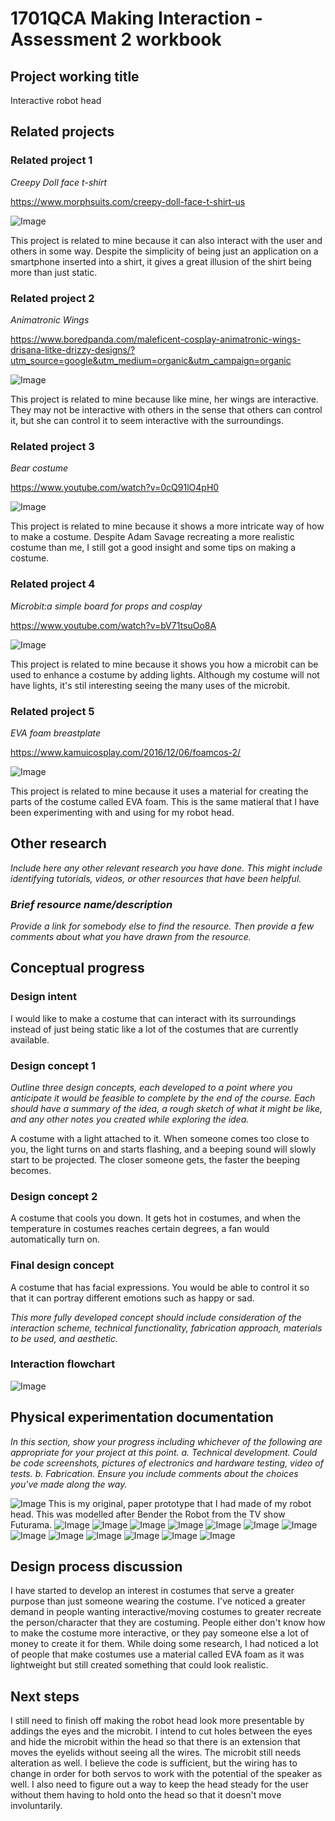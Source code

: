 # 1701QCA Making Interaction - Assessment 2 workbook

## Project working title ##
Interactive robot head

## Related projects ##

### Related project 1 ###
*Creepy Doll face t-shirt*

https://www.morphsuits.com/creepy-doll-face-t-shirt-us

![Image](related1.gif)

This project is related to mine because it can also interact with the user and others in some way. Despite the simplicity of being just an application on a smartphone inserted into a shirt, it gives a great illusion of the shirt being more than just static. 

### Related project 2 ###
*Animatronic Wings*

https://www.boredpanda.com/maleficent-cosplay-animatronic-wings-drisana-litke-drizzy-designs/?utm_source=google&utm_medium=organic&utm_campaign=organic

![Image](related2.gif)

This project is related to mine because like mine, her wings are interactive. They may not be interactive with others in the sense that others can control it, but she can control it to seem interactive with the surroundings. 

### Related project 3 ###
*Bear costume*

https://www.youtube.com/watch?v=0cQ91lO4pH0

![Image](related3.png)

This project is related to mine because it shows a more intricate way of how to make a costume. Despite Adam Savage recreating a more realistic costume than me, I still got a good insight and some tips on making a costume. 

### Related project 4 ###
*Microbit:a simple board for props and cosplay*

https://www.youtube.com/watch?v=bV71tsuOo8A

![Image](related4.png)

This project is related to mine because it shows you how a microbit can be used to enhance a costume by adding lights. Although my costume will not have lights, it's stil interesting seeing the many uses of the microbit. 

### Related project 5 ###
*EVA foam breastplate*

https://www.kamuicosplay.com/2016/12/06/foamcos-2/

![Image](related5.jpg)

This project is related to mine because it uses a material for creating the parts of the costume called EVA foam. This is the same matieral that I have been experimenting with and using for my robot head. 


## Other research ##
*Include here any other relevant research you have done. This might include identifying tutorials, videos,  or other resources that have been helpful.*

### *Brief resource name/description* ###

*Provide a link for somebody else to find the resource. Then provide a few comments about what you have drawn from the resource.*

## Conceptual progress ##

### Design intent ###
I would like to make a costume that can interact with its surroundings instead of just being static like a lot of the costumes that are currently available. 

### Design concept 1 ###
*Outline three design concepts, each developed to a point where you anticipate it would be feasible to complete by the end of the course. Each should have a summary of the idea, a rough sketch of what it might be like, and any other notes you created while exploring the idea.* 


A costume with a light attached to it. When someone comes too close to you, the light turns on and starts flashing, and a beeping sound will slowly start to be projected. The closer someone gets, the faster the beeping becomes. 

### Design concept 2 ###
A costume that cools you down. It gets hot in costumes, and when the temperature in costumes reaches certain degrees, a fan would automatically turn on.

### Final design concept ###
A costume that has facial expressions. You would be able to control it so that it can portray different emotions such as happy or sad.

*This more fully developed concept should include consideration of the interaction scheme, technical functionality, fabrication approach, materials to be used, and aesthetic.*

### Interaction flowchart ###

![Image](flow.jpg)

## Physical experimentation documentation ##

*In this section, show your progress including whichever of the following are appropriate for your project at this point.
a.	Technical development. Could be code screenshots, pictures of electronics and hardware testing, video of tests. 
b.	Fabrication. 
Ensure you include comments about the choices you've made along the way.*


![Image](bender1.jpg)
This is my original, paper prototype that I had made of my robot head. This was modelled after Bender the Robot from the TV show Futurama. 
![Image](bender2.jpg)
![Image](bender3.jpg)
![Image](bender4.jpg)
![Image](bender5.jpg)
![Image](bender6.jpg)
![Image](bender7.jpg)
![Image](bender8.jpg)
![Image](bender9.jpg)
![Image](bender10.jpg)
![Image](bender11.jpg)
![Image](bender12.jpg)
![Image](bender13.jpg)
![Image](bender14.jpg)

## Design process discussion ##

I have started to develop an interest in costumes that serve a greater purpose than just someone wearing the costume. I've noticed a greater demand in people wanting interactive/moving costumes to greater recreate the person/character that they are costuming. People either don't know how to make the costume more interactive, or they pay someone else a lot of money to create it for them. While doing some research, I had noticed a lot of people that make costumes use a material called EVA foam as it was lightweight but still created something that could look realistic. 

## Next steps ##
I still need to finish off making the robot head look more presentable by addings the eyes and the microbit. I intend to cut holes between the eyes and hide the microbit within the head so that there is an extension that moves the eyelids without seeing all the wires. The microbit still needs alteration as well. I believe the code is sufficient, but the wiring has to change in order for both servos to work with the potential of the speaker as well. I also need to figure out a way to keep the head steady for the user without them having to hold onto the head so that it doesn't move involuntarily. 
